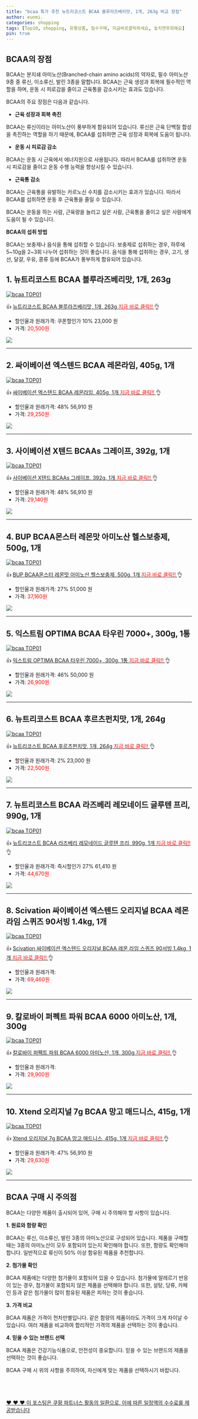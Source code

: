 ```yaml
---
title: "bcaa 특가 추천 뉴트리코스트 BCAA 블루라즈베리맛, 1개, 263g 비교 장점"
author: eunmi.
categories: shopping
tags: [Top10, shopping, 유행상품, 필수구매, 지금바로클릭하세요, 놓치면후회해요]
pin: true
---
```

## BCAA의 장점

BCAA는 분지쇄 아미노산(Branched-chain amino acids)의 약자로, 필수 아미노산 9종 중 류신, 이소류신, 발린 3종을 말합니다. BCAA는 근육 생성과 회복에 필수적인 역할을 하며, 운동 시 피로감을 줄이고 근육통을 감소시키는 효과도 있습니다.

BCAA의 주요 장점은 다음과 같습니다.

* **근육 성장과 회복 촉진**

BCAA는 류신이라는 아미노산이 풍부하게 함유되어 있습니다. 류신은 근육 단백질 합성을 촉진하는 역할을 하기 때문에, BCAA를 섭취하면 근육 성장과 회복에 도움이 됩니다.

* **운동 시 피로감 감소**

BCAA는 운동 시 근육에서 에너지원으로 사용됩니다. 따라서 BCAA를 섭취하면 운동 시 피로감을 줄이고 운동 수행 능력을 향상시킬 수 있습니다.

* **근육통 감소**

BCAA는 근육통을 유발하는 카르노신 수치를 감소시키는 효과가 있습니다. 따라서 BCAA를 섭취하면 운동 후 근육통을 줄일 수 있습니다.

BCAA는 운동을 하는 사람, 근육량을 늘리고 싶은 사람, 근육통을 줄이고 싶은 사람에게 도움이 될 수 있습니다.

**BCAA의 섭취 방법**

BCAA는 보충제나 음식을 통해 섭취할 수 있습니다. 보충제로 섭취하는 경우, 하루에 5~10g을 2~3회 나누어 섭취하는 것이 좋습니다. 음식을 통해 섭취하는 경우, 고기, 생선, 달걀, 우유, 콩류 등에 BCAA가 풍부하게 함유되어 있습니다.

   

## 1. 뉴트리코스트 BCAA 블루라즈베리맛, 1개, 263g

[![bcaa TOP01](https://thumbnail6.coupangcdn.com/thumbnails/remote/230x230ex/image/rs_quotation_api/juk57spy/184786485b334a54a646f071a7611228.jpg)](https://link.coupang.com/re/AFFSDP?lptag=AF3617701&subid=GithubCoopas&pageKey=4882884618&traceid=V0-153&itemId=6359144992&vendorItemId=73654416228)


👍 [뉴트리코스트 BCAA 블루라즈베리맛, 1개, 263g <font color=red> 지금 바로 클릭!! </font> ](https://link.coupang.com/re/AFFSDP?lptag=AF3617701&subid=GithubCoopas&pageKey=4882884618&traceid=V0-153&itemId=6359144992&vendorItemId=73654416228) 👌 


- 할인율과 원래가격: 쿠폰할인가 10%  23,000   원
- 가격: <span style='color:red'>20,500원</span>

[![](/discount_price.png)](https://link.coupang.com/re/AFFSDP?lptag=AF3617701&subid=GithubCoopas&pageKey=4882884618&traceid=V0-153&itemId=6359144992&vendorItemId=73654416228)

---


   

## 2. 싸이베이션 엑스텐드 BCAA 레몬라임, 405g, 1개

[![bcaa TOP01](https://thumbnail8.coupangcdn.com/thumbnails/remote/230x230ex/image/vendor_inventory/4fd6/1638c33ae1d8881a251e988e891a89ba79d0ad7b959c98b72eeba3682afa.jpg)](https://link.coupang.com/re/AFFSDP?lptag=AF3617701&subid=GithubCoopas&pageKey=2489117&traceid=V0-153&itemId=4033012&vendorItemId=3273081282)


👍 [싸이베이션 엑스텐드 BCAA 레몬라임, 405g, 1개 <font color=red> 지금 바로 클릭!! </font> ](https://link.coupang.com/re/AFFSDP?lptag=AF3617701&subid=GithubCoopas&pageKey=2489117&traceid=V0-153&itemId=4033012&vendorItemId=3273081282) 👌 


- 할인율과 원래가격: 48%  56,910   원
- 가격: <span style='color:red'>29,250원</span>

[![](/discount_price.png)](https://link.coupang.com/re/AFFSDP?lptag=AF3617701&subid=GithubCoopas&pageKey=2489117&traceid=V0-153&itemId=4033012&vendorItemId=3273081282)

---


   

## 3. 사이베이션 X텐드 BCAAs 그레이프, 392g, 1개

[![bcaa TOP01](https://thumbnail7.coupangcdn.com/thumbnails/remote/230x230ex/image/vendor_inventory/e98a/df756cb8866ed382b93ca870d0c8402503f02b21eb442f48df1fdd449b65.jpg)](https://link.coupang.com/re/AFFSDP?lptag=AF3617701&subid=GithubCoopas&pageKey=71941255&traceid=V0-153&itemId=4151034&vendorItemId=3226240818)


👍 [사이베이션 X텐드 BCAAs 그레이프, 392g, 1개 <font color=red> 지금 바로 클릭!! </font> ](https://link.coupang.com/re/AFFSDP?lptag=AF3617701&subid=GithubCoopas&pageKey=71941255&traceid=V0-153&itemId=4151034&vendorItemId=3226240818) 👌 


- 할인율과 원래가격: 48%  56,910   원
- 가격: <span style='color:red'>29,140원</span>

[![](/discount_price.png)](https://link.coupang.com/re/AFFSDP?lptag=AF3617701&subid=GithubCoopas&pageKey=71941255&traceid=V0-153&itemId=4151034&vendorItemId=3226240818)

---


   

## 4. BUP BCAA몬스터 레몬맛 아미노산 헬스보충제, 500g, 1개

[![bcaa TOP01](https://thumbnail9.coupangcdn.com/thumbnails/remote/230x230ex/image/vendor_inventory/b825/c210a3cbb00dae065920a3920cfca49c3d00e92b7164698f9d185cfad05f.jpg)](https://link.coupang.com/re/AFFSDP?lptag=AF3617701&subid=GithubCoopas&pageKey=1318075842&traceid=V0-153&itemId=2337917446&vendorItemId=5343730101)


👍 [BUP BCAA몬스터 레몬맛 아미노산 헬스보충제, 500g, 1개 <font color=red> 지금 바로 클릭!! </font> ](https://link.coupang.com/re/AFFSDP?lptag=AF3617701&subid=GithubCoopas&pageKey=1318075842&traceid=V0-153&itemId=2337917446&vendorItemId=5343730101) 👌 


- 할인율과 원래가격: 27%  51,000   원
- 가격: <span style='color:red'>37,160원</span>

[![](/discount_price.png)](https://link.coupang.com/re/AFFSDP?lptag=AF3617701&subid=GithubCoopas&pageKey=1318075842&traceid=V0-153&itemId=2337917446&vendorItemId=5343730101)

---


   

## 5. 익스트림 OPTIMA BCAA 타우린 7000+, 300g, 1통

[![bcaa TOP01](https://thumbnail10.coupangcdn.com/thumbnails/remote/230x230ex/image/vendor_inventory/ab2b/dbe747d4049d469842f721b775a711bc29275ea878c0acaac435080c11cc.png)](https://link.coupang.com/re/AFFSDP?lptag=AF3617701&subid=GithubCoopas&pageKey=6712065168&traceid=V0-153&itemId=15585514317&vendorItemId=83264700332)


👍 [익스트림 OPTIMA BCAA 타우린 7000+, 300g, 1통 <font color=red> 지금 바로 클릭!! </font> ](https://link.coupang.com/re/AFFSDP?lptag=AF3617701&subid=GithubCoopas&pageKey=6712065168&traceid=V0-153&itemId=15585514317&vendorItemId=83264700332) 👌 


- 할인율과 원래가격: 46%  50,000   원
- 가격: <span style='color:red'>26,900원</span>

[![](/discount_price.png)](https://link.coupang.com/re/AFFSDP?lptag=AF3617701&subid=GithubCoopas&pageKey=6712065168&traceid=V0-153&itemId=15585514317&vendorItemId=83264700332)

---


   

## 6. 뉴트리코스트 BCAA 후르츠펀치맛, 1개, 264g

[![bcaa TOP01](https://thumbnail7.coupangcdn.com/thumbnails/remote/230x230ex/image/rs_quotation_api/lar4uebt/af39c41ca68a463185cc1d8df6ea60c7.jpg)](https://link.coupang.com/re/AFFSDP?lptag=AF3617701&subid=GithubCoopas&pageKey=4882896392&traceid=V0-153&itemId=6359159355&vendorItemId=73654430696)


👍 [뉴트리코스트 BCAA 후르츠펀치맛, 1개, 264g <font color=red> 지금 바로 클릭!! </font> ](https://link.coupang.com/re/AFFSDP?lptag=AF3617701&subid=GithubCoopas&pageKey=4882896392&traceid=V0-153&itemId=6359159355&vendorItemId=73654430696) 👌 


- 할인율과 원래가격: 2%  23,000   원
- 가격: <span style='color:red'>22,500원</span>

[![](/discount_price.png)](https://link.coupang.com/re/AFFSDP?lptag=AF3617701&subid=GithubCoopas&pageKey=4882896392&traceid=V0-153&itemId=6359159355&vendorItemId=73654430696)

---


   

## 7. 뉴트리코스트 BCAA 라즈베리 레모네이드 글루텐 프리, 990g, 1개

[![bcaa TOP01](https://thumbnail8.coupangcdn.com/thumbnails/remote/230x230ex/image/vendor_inventory/dabf/b268d3014cbc9df36cb488f5c1bb8361761375c201b18ae143a9fafc96dc.jpg)](https://link.coupang.com/re/AFFSDP?lptag=AF3617701&subid=GithubCoopas&pageKey=216731474&traceid=V0-153&itemId=666485276&vendorItemId=4722786614)


👍 [뉴트리코스트 BCAA 라즈베리 레모네이드 글루텐 프리, 990g, 1개 <font color=red> 지금 바로 클릭!! </font> ](https://link.coupang.com/re/AFFSDP?lptag=AF3617701&subid=GithubCoopas&pageKey=216731474&traceid=V0-153&itemId=666485276&vendorItemId=4722786614) 👌 


- 할인율과 원래가격: 즉시할인가 27%  61,410   원
- 가격: <span style='color:red'>44,670원</span>

[![](/discount_price.png)](https://link.coupang.com/re/AFFSDP?lptag=AF3617701&subid=GithubCoopas&pageKey=216731474&traceid=V0-153&itemId=666485276&vendorItemId=4722786614)

---


   

## 8. Scivation 싸이베이션 엑스텐드 오리지널 BCAA 레몬 라임 스퀴즈 90서빙 1.4kg, 1개

[![bcaa TOP01](https://thumbnail8.coupangcdn.com/thumbnails/remote/230x230ex/image/vendor_inventory/7880/589cbb4074298e85e67f859bb622c5d271e9929872da4f7481fabce00c34.jpg)](https://link.coupang.com/re/AFFSDP?lptag=AF3617701&subid=GithubCoopas&pageKey=2489117&traceid=V0-153&itemId=15597025933&vendorItemId=72810806015)


👍 [Scivation 싸이베이션 엑스텐드 오리지널 BCAA 레몬 라임 스퀴즈 90서빙 1.4kg, 1개 <font color=red> 지금 바로 클릭!! </font> ](https://link.coupang.com/re/AFFSDP?lptag=AF3617701&subid=GithubCoopas&pageKey=2489117&traceid=V0-153&itemId=15597025933&vendorItemId=72810806015) 👌 


- 할인율과 원래가격: 
- 가격: <span style='color:red'>69,460원</span>

[![](/discount_price.png)](https://link.coupang.com/re/AFFSDP?lptag=AF3617701&subid=GithubCoopas&pageKey=2489117&traceid=V0-153&itemId=15597025933&vendorItemId=72810806015)

---


   

## 9. 칼로바이 퍼펙트 파워 BCAA 6000 아미노산, 1개, 300g

[![bcaa TOP01](https://thumbnail7.coupangcdn.com/thumbnails/remote/230x230ex/image/retail/images/1046962291778116-1825728e-8f2a-468c-adb4-47fed4d64647.jpg)](https://link.coupang.com/re/AFFSDP?lptag=AF3617701&subid=GithubCoopas&pageKey=6237482230&traceid=V0-153&itemId=12570286888&vendorItemId=79838457591)


👍 [칼로바이 퍼펙트 파워 BCAA 6000 아미노산, 1개, 300g <font color=red> 지금 바로 클릭!! </font> ](https://link.coupang.com/re/AFFSDP?lptag=AF3617701&subid=GithubCoopas&pageKey=6237482230&traceid=V0-153&itemId=12570286888&vendorItemId=79838457591) 👌 


- 할인율과 원래가격: 
- 가격: <span style='color:red'>29,900원</span>

[![](/discount_price.png)](https://link.coupang.com/re/AFFSDP?lptag=AF3617701&subid=GithubCoopas&pageKey=6237482230&traceid=V0-153&itemId=12570286888&vendorItemId=79838457591)

---


   

## 10. Xtend 오리지널 7g BCAA 망고 매드니스, 415g, 1개

[![bcaa TOP01](https://thumbnail7.coupangcdn.com/thumbnails/remote/230x230ex/image/vendor_inventory/595c/f2e5fb4aedfaeed6ad959724fb4593c9ff8d9f0ce51017cbfbaa7836eff4.jpg)](https://link.coupang.com/re/AFFSDP?lptag=AF3617701&subid=GithubCoopas&pageKey=970580&traceid=V0-153&itemId=4032998&vendorItemId=3226490698)


👍 [Xtend 오리지널 7g BCAA 망고 매드니스, 415g, 1개 <font color=red> 지금 바로 클릭!! </font> ](https://link.coupang.com/re/AFFSDP?lptag=AF3617701&subid=GithubCoopas&pageKey=970580&traceid=V0-153&itemId=4032998&vendorItemId=3226490698) 👌 


- 할인율과 원래가격: 47%  56,910   원
- 가격: <span style='color:red'>29,630원</span>

[![](/discount_price.png)](https://link.coupang.com/re/AFFSDP?lptag=AF3617701&subid=GithubCoopas&pageKey=970580&traceid=V0-153&itemId=4032998&vendorItemId=3226490698)

---
## BCAA 구매 시 주의점

BCAA는 다양한 제품이 출시되어 있어, 구매 시 주의해야 할 사항이 있습니다.

**1. 원료와 함량 확인**

BCAA는 류신, 이소류신, 발린 3종의 아미노산으로 구성되어 있습니다. 제품을 구매할 때는 3종의 아미노산이 모두 포함되어 있는지 확인해야 합니다. 또한, 함량도 확인해야 합니다. 일반적으로 류신이 50% 이상 함유된 제품을 추천합니다.

**2. 첨가물 확인**

BCAA 제품에는 다양한 첨가물이 포함되어 있을 수 있습니다. 첨가물에 알레르기 반응이 있는 경우, 첨가물이 포함되지 않은 제품을 선택해야 합니다. 또한, 설탕, 당류, 카페인 등과 같은 첨가물이 많이 함유된 제품은 피하는 것이 좋습니다.

**3. 가격 비교**

BCAA 제품은 가격이 천차만별입니다. 같은 함량의 제품이라도 가격이 크게 차이날 수 있습니다. 여러 제품을 비교하여 합리적인 가격의 제품을 선택하는 것이 좋습니다.

**4. 믿을 수 있는 브랜드 선택**

BCAA 제품은 건강기능식품으로, 안전성이 중요합니다. 믿을 수 있는 브랜드의 제품을 선택하는 것이 좋습니다.

BCAA 구매 시 위의 사항을 주의하여, 자신에게 맞는 제품을 선택하시기 바랍니다.<br><br><br><br><br> [ ❤ ❤ ❤ 이 포스팅은 쿠팡 파트너스 활동의 일환으로, 이에 따른 일정액의 수수료를 제공받습니다](https://link.coupang.com/a/bcEFyh)